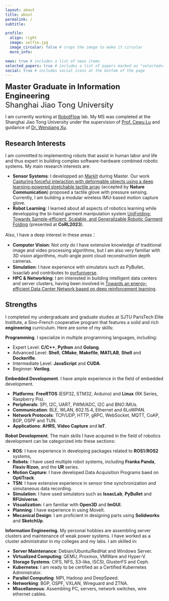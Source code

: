 ```yaml
---
layout: about
title: about
permalink: /
subtitle:

profile:
  align: right
  image: selfie.jpg
  image_circular: false # crops the image to make it circular
  more_info:

news: true # includes a list of news items
selected_papers: true # includes a list of papers marked as "selected={true}"
social: true # includes social icons at the bottom of the page
---
```


<font size=5> <b>Master Graduate in Information Engineering</b> <br> Shanghai Jiao Tong University</font>
<br>

I am currently working at [RobotFlow](https://github.com/robotflow-initiative) lab. My MS was completed at the Shanghai Jiao Tong University under
the supervision of [Prof. Cewu Lu](https://www.mvig.org/) and guidance of [Dr. Wenqiang Xu](https://wenqiangx.github.io/).

## Research Interests

I am committed to implementing robots that assist in human labor and life and thus expert in building complex software-hardware combined robotic systems. My main research interests are:

- **Sensor Systems**: I developped an [MarkIt](https://sites.google.com/view/markit-virat/home) during Master. Our work [Capturing forceful interaction with deformable objects using a deep learning-powered stretchable tactile array](https://github.com/jeffsonyu/ViTaM) (accepted by **Nature Communication**) proposed a tactile glove with pressure sensing. Currently, I am building a modular wireless IMU-based motion capture glove.
- **Robot Learning**: I learned about all aspects of robotics learning while developping the bi-hand garment manipulation system [UniFolding: Towards Sample-efficient, Scalable, and Generalizable Robotic Garment Folding](https://unifolding.robotflow.ai/) (presented at **CoRL2023**).

Also, I have a deep interest in these areas：

- **Computer Vision**: Not only do I have extensive knowledge of traditional image and video processing algorithms, but I am also very familiar with 3D vision algorithms, multi-angle point cloud reconstruction depth cameras.
- **Simulation**: I have experience with simulators such as PyBullet、Issaclab and contributes to [pyrfuniverse](https://github.com/robotflow-initiative/pyrfuniverse).
- **HPC & Networking**: I am interested in building intelligent data centers and server clusters, having been involved in [Towards an energy-efficient Data Center Network based on deep reinforcement learning](https://www.sciencedirect.com/science/article/abs/pii/S1389128622001220).

## Strengths

I completed my undergraduate and graduate studies at SJTU ParisTech Elite Institute, a Sino-French cooperative program that features a solid and rich **engineering** curriculum. Here are some of my skills:

**Programming**. I specialize in multiple programming languages, including:

- Expert Level: **C/C++**, **Python** and **Golang**.
- Advanced Level: **Shell**, **CMake**, **Makefile**, **MATLAB**, **Shell** and **Dockerifle**.
- Intermediate Level: **JavaScript** and **CUDA**.
- Beginner: **Verilog**.

**Embedded Development**. I have ample experience in the field of embedded development.

- **Platforms**: **FreeRTOS** (ESP32, STM32, Arduino) and **Linux** (RK Series, Raspberry Pis).
- **Peripherals**: SPI, I2C, UART, PWM/ADC, I2C and BNO IMUs.
- **Communication**: BLE, WLAN, 802.15.4, Ethernet and 6LoWPAN.
- **Network Protocols**: TCP/UDP, HTTP, gRPC, WebSocket, MQTT, CoAP, BGP, OSPF and TUN.
- **Applications**: **AHRS**, **Video Capture** and **IoT**.

**Robot Development**. The main skills I have acquired in the field of robotics development can be categorized into these sections:

- **ROS**: I have experience in developing packages related to **ROS1**/**ROS2** systems,
- **Robots**: I have used multiple robot systems, including **Franka Panda**, **Flexiv Rizon**, and the **UR** series.
- **Motion Capture**: I have developed Data Acquisition Programs baed on **OptiTrack**.
- **TSN**: I have extensive experience in sensor time synchronization and simutaneous data recording.
- **Simulation**: I have used simulators such as **IssacLab**, **PyBullet** and **RFUniverse**.
- **Visualization**: I am familiar with **Open3D** and **ImGUI**.
- **Planning**: I have experience in using MoveIt.
- **Mecanical Design**: I am proficient in designing parts using **Solidworks** and **SketchUp**.

**Information Engineering.** My personal hobbies are assembling server clusters and maintenance of weak power systems. I have worked as a cluster administrator in my colleges and my labs. I am skilled in:

- **Server Maintenance**: Debian/Ubuntu/RedHat and Windows Server.
- **Virtualized Computing**: QEMU, Proxmox, VMWare and Hyper-V.
- **Storage Systems**: CIFS, NFS, S3-like, ISCSI, GlusterFS and Ceph.
- **Kubernetes**: I am ready to be certified as a Certified Kubernetes Administrator.
- **Parallel Computing**: MPI, Hadoop and DeepSpeed.
- **Networking**: BGP, OSPF, VXLAN, Wireguard and ZTNA.
- **Miscellaneous**: Assembling PC, servers, network switches, wire ethernet cables.
